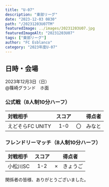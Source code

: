 ```yaml
---
title: "U-07"
description: "東部リーグ"
date: "2023-12-03 0830"
path: "/20231203U07TM"
featuredImage: ../images/20231203U07.jpg
featuredImageAlt: "20231203U07"
tags: ["東部リーグ"]
author: "FC Esblanco"
category: "2023年度U-07"
---
```


## 日時・会場

2023年12月3日（日）<br>
@篠崎グランド　ホ面


### 公式戦（8人制10分ハーフ）　

| 対戦相手| スコア |   | 得点者  |
|:----|:------:|:-:|:--------|
| えどそらFC UNITY | 1-0 | 〇 |みなと|


### フレンドリーマッチ（8人制10分ハーフ）　

| 対戦相手| スコア |   | 得点者  |
|:----|:------:|:-:|:--------|
| 小松川SC | 1-2 | × |きょうご|


関係者の皆様、ありがとうございました。